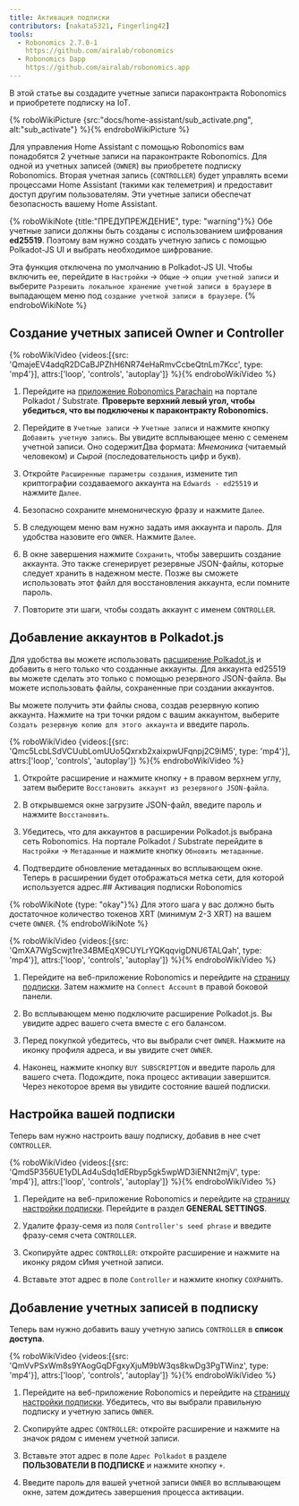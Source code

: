 ```yaml
---
title: Активация подписки
contributors: [nakata5321, Fingerling42]
tools:
  - Robonomics 2.7.0-1
    https://github.com/airalab/robonomics
  - Robonomics Dapp
    https://github.com/airalab/robonomics.app
---
```


В этой статье вы создадите учетные записи параконтракта Robonomics и приобретете подписку на IoT.

{% roboWikiPicture {src:"docs/home-assistant/sub_activate.png", alt:"sub_activate"} %}{% endroboWikiPicture %}

Для управления Home Assistant с помощью Robonomics вам понадобятся 2 учетные записи на параконтракте Robonomics. Для одной из учетных записей (`OWNER`) вы приобретете подписку Robonomics. Вторая учетная запись (`CONTROLLER`) будет управлять всеми процессами Home Assistant (такими как телеметрия) и предоставит доступ другим пользователям. Эти учетные записи обеспечат безопасность вашему Home Assistant.

{% roboWikiNote {title:"ПРЕДУПРЕЖДЕНИЕ", type: "warning"}%}
Обе учетные записи должны быть созданы с использованием шифрования **ed25519**. Поэтому вам нужно создать учетную запись с помощью Polkadot-JS UI и выбрать необходимое шифрование.

Эта функция отключена по умолчанию в Polkadot-JS UI. Чтобы включить ее, перейдите в `Настройки` -> `Общие` -> `опции учетной записи` и выберите `Разрешить локальное хранение учетной записи в браузере` в выпадающем меню под `создание учетной записи в браузере`.
{% endroboWikiNote %}

## Создание учетных записей Owner и Controller

{% roboWikiVideo {videos:[{src: 'QmajeEV4adqR2DCaBJPZhH6NR74eHaRmvCcbeQtnLm7Kcc', type: 'mp4'}], attrs:['loop', 'controls', 'autoplay']} %}{% endroboWikiVideo %}

1. Перейдите на [приложение Robonomics Parachain](https://polkadot.js.org/apps/?rpc=wss%3A%2F%2Fkusama.rpc.robonomics.network%2F#/) на портале Polkadot / Substrate. **Проверьте верхний левый угол, чтобы убедиться, что вы подключены к параконтракту Robonomics.**

2. Перейдите в `Учетные записи` -> `Учетные записи` и нажмите кнопку `Добавить учетную запись`. Вы увидите всплывающее меню с семенем учетной записи. Оно содержитДва формата: *Мнемоника* (читаемый человеком) и *Сырой* (последовательность цифр и букв).

3. Откройте `Расширенные параметры создания`, измените тип криптографии создаваемого аккаунта на `Edwards - ed25519` и нажмите `Далее`.

4. Безопасно сохраните мнемоническую фразу и нажмите `Далее`.

5. В следующем меню вам нужно задать имя аккаунта и пароль. Для удобства назовите его `OWNER`. Нажмите `Далее`.

6. В окне завершения нажмите `Сохранить`, чтобы завершить создание аккаунта. Это также сгенерирует резервные JSON-файлы, которые следует хранить в надежном месте. Позже вы сможете использовать этот файл для восстановления аккаунта, если помните пароль.

7. Повторите эти шаги, чтобы создать аккаунт с именем `CONTROLLER`.


## Добавление аккаунтов в Polkadot.js

Для удобства вы можете использовать [расширение Polkadot.js](https://polkadot.js.org/extension/) и добавить в него только что созданные аккаунты. Для аккаунта ed25519 вы можете сделать это только с помощью резервного JSON-файла. Вы можете использовать файлы, сохраненные при создании аккаунтов.

Вы можете получить эти файлы снова, создав резервную копию аккаунта. Нажмите на три точки рядом с вашим аккаунтом, выберите `Создать резервную копию для этого аккаунта` и введите пароль.

{% roboWikiVideo {videos:[{src: 'Qmc5LcbLSdVCUubLomUUo5Qxrxb2xaixpwUFqnpj2C9iM5', type: 'mp4'}], attrs:['loop', 'controls', 'autoplay']} %}{% endroboWikiVideo %}

1. Откройте расширение и нажмите кнопку `+` в правом верхнем углу, затем выберите `Восстановить аккаунт из резервного JSON-файла`.

2. В открывшемся окне загрузите JSON-файл, введите пароль и нажмите `Восстановить`.

3. Убедитесь, что для аккаунтов в расширении Polkadot.js выбрана сеть Robonomics. На портале Polkadot / Substrate перейдите в `Настройки` -> `Метаданные` и нажмите кнопку `Обновить метаданные`.

4. Подтвердите обновление метаданных во всплывающем окне. Теперь в расширении будет отображаться метка сети, для которой используется адрес.## Активация подписки Robonomics

{% roboWikiNote {type: "okay"}%} Для этого шага у вас должно быть достаточное количество токенов XRT (минимум 2-3 XRT) на вашем счете `OWNER`. {% endroboWikiNote %}

{% roboWikiVideo {videos:[{src: 'QmXA7WgScwjt1re34BMEqX9CUYLrYQKqqvigDNU6TALQah', type: 'mp4'}], attrs:['loop', 'controls', 'autoplay']} %}{% endroboWikiVideo %}

1. Перейдите на веб-приложение Robonomics и перейдите на [страницу подписки](https://robonomics.app/#/rws-buy). Затем нажмите на `Connect Account` в правой боковой панели.

2. Во всплывающем меню подключите расширение Polkadot.js. Вы увидите адрес вашего счета вместе с его балансом.

3. Перед покупкой убедитесь, что вы выбрали счет `OWNER`. Нажмите на иконку профиля адреса, и вы увидите счет `OWNER`.

4. Наконец, нажмите кнопку `BUY SUBSCRIPTION` и введите пароль для вашего счета. Подождите, пока процесс активации завершится. Через некоторое время вы увидите состояние вашей подписки.

## Настройка вашей подписки

Теперь вам нужно настроить вашу подписку, добавив в нее счет `CONTROLLER`.

{% roboWikiVideo {videos:[{src: 'Qmd5P356UE1yDLAd4uSdq1dERbyp5gk5wpWD3iENNt2mjV', type: 'mp4'}], attrs:['loop', 'controls', 'autoplay']} %}{% endroboWikiVideo %}

1. Перейдите на веб-приложение Robonomics и перейдите на [страницу настройки подписки](https://robonomics.app/#/rws-setup). Перейдите в раздел **GENERAL SETTINGS**.

2. Удалите фразу-семя из поля `Controller's seed phrase` и введите фразу-семя счета `CONTROLLER`.

3. Скопируйте адрес `CONTROLLER`: откройте расширение и нажмите на иконку рядом сИмя учетной записи.

4. Вставьте этот адрес в поле `Controller` и нажмите кнопку `СОХРАНИТЬ`.

## Добавление учетных записей в подписку

Теперь вам нужно добавить вашу учетную запись `CONTROLLER` в **список доступа**.

{% roboWikiVideo {videos:[{src: 'QmVvPSxWm8s9YAogGqDFgxyXjuM9bW3qs8kwDg3PgTWinz', type: 'mp4'}], attrs:['loop', 'controls', 'autoplay']} %}{% endroboWikiVideo %}

1. Перейдите на веб-приложение Robonomics и перейдите на [страницу настройки подписки](https://robonomics.app/#/rws-setup). Убедитесь, что вы выбрали правильную подписку и учетную запись `OWNER`.

2. Скопируйте адрес `CONTROLLER`: откройте расширение и нажмите на значок рядом с именем учетной записи.

3. Вставьте этот адрес в поле `Адрес Polkadot` в разделе **ПОЛЬЗОВАТЕЛИ В ПОДПИСКЕ** и нажмите кнопку `+`.

4. Введите пароль для вашей учетной записи `OWNER` во всплывающем окне, затем дождитесь завершения процесса активации.